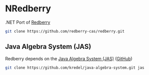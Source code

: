 # NRedberry

.NET Port of [Redberry](https://github.com/redberry-cas/redberry)

```sh
git clone https://github.com/redberry-cas/redberry.git
```

## Java Algebra System (JAS)

Redberry depends on the [Java Algebra System (JAS)](https://krum.rz.uni-mannheim.de/jas/) ([GitHub](https://github.com/kredel/java-algebra-system))

```sh
git clone https://github.com/kredel/java-algebra-system.git jas
```
